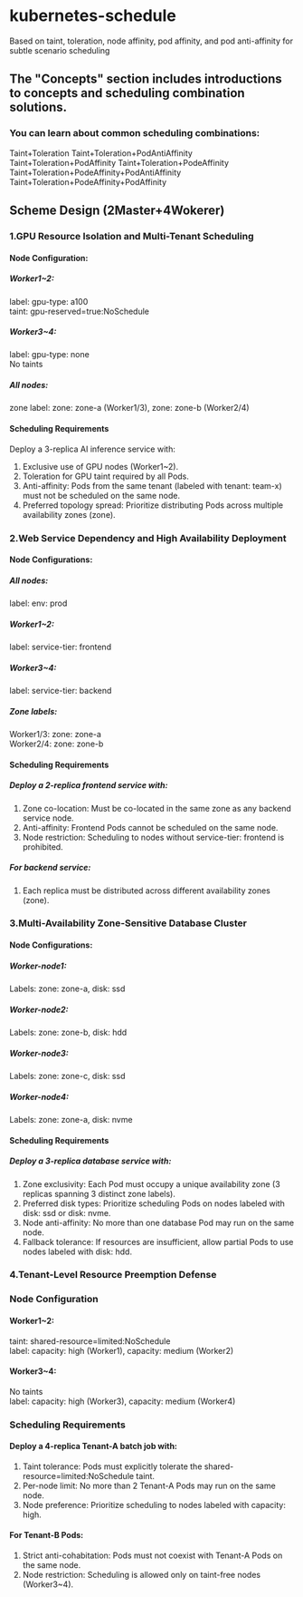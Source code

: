 # kubernetes-schedule
Based on taint, toleration, node affinity, pod affinity, and pod anti-affinity for subtle scenario scheduling

## The "Concepts" section includes introductions to concepts and scheduling combination solutions.
### You can learn about common scheduling combinations:
  Taint+Toleration
  Taint+Toleration+PodAntiAffinity
  Taint+Toleration+PodAffinity
  Taint+Toleration+PodeAffinity
  Taint+Toleration+PodeAffinity+PodAntiAffinity
  Taint+Toleration+PodeAffinity+PodAffinity

## Scheme Design (2Master+4Wokerer)
### 1.GPU Resource Isolation and Multi-Tenant Scheduling
#### Node Configuration:
##### Worker1~2:
  label:  gpu-type: a100  
  taint:  gpu-reserved=true:NoSchedule
##### Worker3~4:
  label:  gpu-type: none  
  No taints
##### All nodes:
  zone label:  zone: zone-a (Worker1/3), zone: zone-b (Worker2/4)
#### Scheduling Requirements
  Deploy a 3-replica AI inference service with:
  1. Exclusive use of GPU nodes (Worker1~2).  
  2. Toleration for GPU taint required by all Pods.  
  3. Anti-affinity: Pods from the same tenant (labeled with tenant: team-x) must not be scheduled on the same node.  
  4. Preferred topology spread: Prioritize distributing Pods across multiple availability zones (zone).
### 2.Web Service Dependency and High Availability Deployment
#### Node Configurations:
##### All nodes:
  label:  env: prod
##### Worker1~2:
  label:  service-tier: frontend
##### Worker3~4:
  label:  service-tier: backend
##### Zone labels:
  Worker1/3: zone: zone-a  
  Worker2/4: zone: zone-b
#### Scheduling Requirements
##### Deploy a 2-replica frontend service with:
  1. Zone co-location: Must be co-located in the same zone as any backend service node.  
  2. Anti-affinity: Frontend Pods cannot be scheduled on the same node.  
  3. Node restriction: Scheduling to nodes without service-tier: frontend is prohibited.
##### For backend service:
  1. Each replica must be distributed across different availability zones (zone).

### 3.Multi-Availability Zone-Sensitive Database Cluster
#### Node Configurations:
##### Worker-node1:
  Labels: zone: zone-a, disk: ssd  
##### Worker-node2:
  Labels: zone: zone-b, disk: hdd  
##### Worker-node3:
  Labels: zone: zone-c, disk: ssd  
##### Worker-node4:
  Labels: zone: zone-a, disk: nvme
#### Scheduling Requirements
##### Deploy a 3-replica database service with:
  1. Zone exclusivity: Each Pod must occupy a unique availability zone (3 replicas spanning 3 distinct zone labels).  
  2. Preferred disk types: Prioritize scheduling Pods on nodes labeled with disk: ssd or disk: nvme.  
  3. Node anti-affinity: No more than one database Pod may run on the same node.  
  4. Fallback tolerance: If resources are insufficient, allow partial Pods to use nodes labeled with disk: hdd.

### 4.Tenant-Level Resource Preemption Defense
### Node Configuration
#### Worker1~2:
  taint:  shared-resource=limited:NoSchedule  
  label:  capacity: high (Worker1), capacity: medium (Worker2)
#### Worker3~4:
  No taints  
  label:  capacity: high (Worker3), capacity: medium (Worker4)
### Scheduling Requirements
#### Deploy a 4-replica Tenant-A batch job with:
  1. Taint tolerance: Pods must explicitly tolerate the shared-resource=limited:NoSchedule taint.  
  2. Per-node limit: No more than 2 Tenant-A Pods may run on the same node.  
  3. Node preference: Prioritize scheduling to nodes labeled with capacity: high.
#### For Tenant-B Pods:  
  1. Strict anti-cohabitation: Pods must not coexist with Tenant-A Pods on the same node.  
  2. Node restriction: Scheduling is allowed only on taint-free nodes (Worker3~4).
